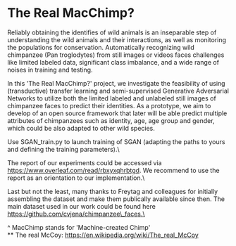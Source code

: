 # The Real MacChimp?

Reliably obtaining the identifies of wild animals is an inseparable step of understanding the wild animals and their interactions, as well as monitoring the populations for conservation. Automatically recognizing wild chimpanzee (Pan troglodytes) from still images or videos faces challenges like limited labeled data, significant class imbalance, and a wide range of noises in training and testing. 

In this 'The Real MacChimp?' project, we investigate the feasibility of using (transductive) transfer learning and semi-supervised Generative Adversarial Networks to utilize both the limited labeled and unlabeled still images of chimpanzee faces to predict their identities. As a prototype, we aim to develop of an open source framework that later will be able predict multiple attributes of chimpanzees such as identity, age, age group and gender, which could be also adapted to other wild species.

Use SGAN_train.py to launch training of SGAN (adapting the paths to yours and defining the training parameters).\

The report of our experiments could be accessed via https://www.overleaf.com/read/rbxyxqhrbtgd. We recommend to use the report as an orientation to our implementation.\

Last but not the least, many thanks to Freytag and colleagues for initially assembling the dataset and make them publically available since then. The main dataset used in our work could be found here https://github.com/cvjena/chimpanzee\_faces.\

^ MacChimp stands for 'Machine-created Chimp' \
** The real McCoy: https://en.wikipedia.org/wiki/The_real_McCoy
